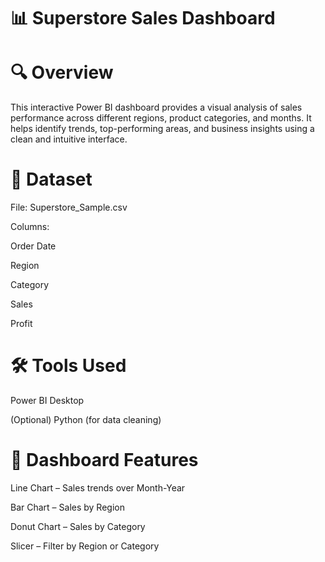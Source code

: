 # 📊 Superstore Sales Dashboard
# 🔍 Overview
This interactive Power BI dashboard provides a visual analysis of sales performance across different regions, product categories, and months. It helps identify trends, top-performing areas, and business insights using a clean and intuitive interface.

# 📁 Dataset
File: Superstore_Sample.csv

Columns:

Order Date

Region

Category

Sales

Profit

# 🛠 Tools Used
Power BI Desktop

(Optional) Python (for data cleaning)

# 📌 Dashboard Features
Line Chart – Sales trends over Month-Year

Bar Chart – Sales by Region

Donut Chart – Sales by Category

Slicer – Filter by Region or Category
